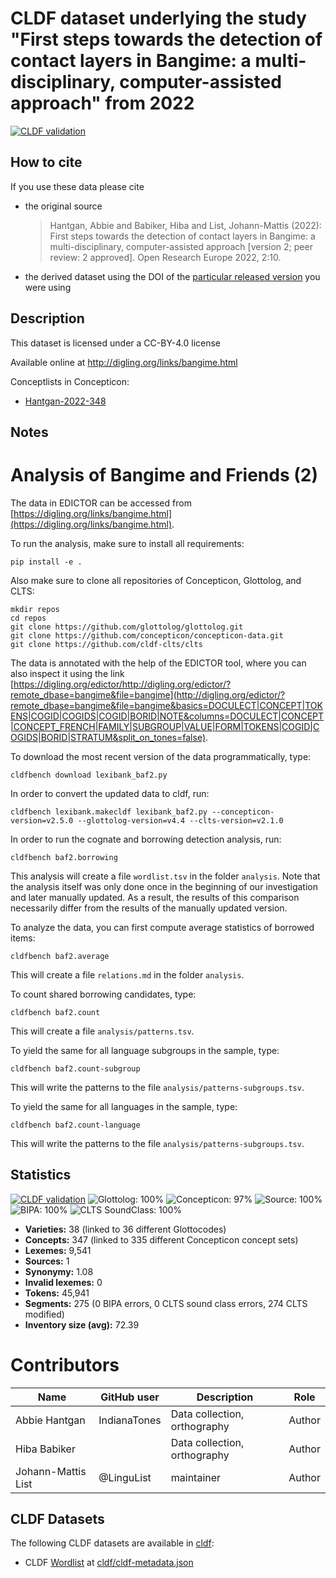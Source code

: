 # CLDF dataset underlying the study "First steps towards the detection of contact layers in Bangime: a multi-disciplinary, computer-assisted approach" from 2022

[![CLDF validation](https://github.com/lexibank/baf2/workflows/CLDF-validation/badge.svg)](https://github.com/lexibank/baf2/actions?query=workflow%3ACLDF-validation)

## How to cite

If you use these data please cite
- the original source
  > Hantgan, Abbie and Babiker, Hiba and List, Johann-Mattis (2022): First steps towards the detection of contact layers in Bangime: a multi-disciplinary, computer-assisted approach [version 2; peer review: 2 approved]. Open Research Europe 2022, 2:10.
- the derived dataset using the DOI of the [particular released version](../../releases/) you were using

## Description


This dataset is licensed under a CC-BY-4.0 license

Available online at http://digling.org/links/bangime.html


Conceptlists in Concepticon:
- [Hantgan-2022-348](https://concepticon.clld.org/contributions/Hantgan-2022-348)
## Notes

# Analysis of Bangime and Friends (2)

The data in EDICTOR can be accessed from [https://digling.org/links/bangime.html](https://digling.org/links/bangime.html).

To run the analysis, make sure to install all requirements:

```shell
pip install -e .
```

Also make sure to clone all repositories of Concepticon, Glottolog, and CLTS:

```shell
mkdir repos
cd repos
git clone https://github.com/glottolog/glottolog.git
git clone https://github.com/concepticon/concepticon-data.git
git clone https://github.com/cldf-clts/clts
```

The data is annotated with the help of the EDICTOR tool, where you can also inspect it using the link
[https://digling.org/edictor/http://digling.org/edictor/?remote_dbase=bangime&file=bangime](http://digling.org/edictor/?remote_dbase=bangime&file=bangime&basics=DOCULECT|CONCEPT|TOKENS|COGID|COGIDS|COGID|BORID|NOTE&columns=DOCULECT|CONCEPT|CONCEPT_FRENCH|FAMILY|SUBGROUP|VALUE|FORM|TOKENS|COGID|COGIDS|BORID|STRATUM&split_on_tones=false).

To download the most recent version of the data programmatically, type:

```shell
cldfbench download lexibank_baf2.py
```

In order to convert the updated data to cldf, run:

```shell
cldfbench lexibank.makecldf lexibank_baf2.py --concepticon-version=v2.5.0 --glottolog-version=v4.4 --clts-version=v2.1.0
```

In order to run the cognate and borrowing detection analysis, run:

```shell
cldfbench baf2.borrowing
```

This analysis will create a file `wordlist.tsv` in the folder `analysis`. Note that the analysis itself was only done once in the beginning of our investigation and later manually updated. As a result, the results of this comparison necessarily differ from the results of the manually updated version. 

To analyze the data, you can first compute average statistics of borrowed items:

```shell
cldfbench baf2.average
```

This will create a file `relations.md` in the folder `analysis`.

To count shared borrowing candidates, type:

```shell
cldfbench baf2.count
```

This will create a file `analysis/patterns.tsv`.

To yield the same for all language subgroups in the sample, type:

```shell
cldfbench baf2.count-subgroup
```

This will write the patterns to the file `analysis/patterns-subgroups.tsv`. 

To yield the same for all languages in the sample, type:

```shell
cldfbench baf2.count-language
```

This will write the patterns to the file `analysis/patterns-subgroups.tsv`. 



## Statistics


[![CLDF validation](https://github.com/lexibank/baf2/workflows/CLDF-validation/badge.svg)](https://github.com/lexibank/baf2/actions?query=workflow%3ACLDF-validation)
![Glottolog: 100%](https://img.shields.io/badge/Glottolog-100%25-brightgreen.svg "Glottolog: 100%")
![Concepticon: 97%](https://img.shields.io/badge/Concepticon-97%25-green.svg "Concepticon: 97%")
![Source: 100%](https://img.shields.io/badge/Source-100%25-brightgreen.svg "Source: 100%")
![BIPA: 100%](https://img.shields.io/badge/BIPA-100%25-brightgreen.svg "BIPA: 100%")
![CLTS SoundClass: 100%](https://img.shields.io/badge/CLTS%20SoundClass-100%25-brightgreen.svg "CLTS SoundClass: 100%")

- **Varieties:** 38 (linked to 36 different Glottocodes)
- **Concepts:** 347 (linked to 335 different Concepticon concept sets)
- **Lexemes:** 9,541
- **Sources:** 1
- **Synonymy:** 1.08
- **Invalid lexemes:** 0
- **Tokens:** 45,941
- **Segments:** 275 (0 BIPA errors, 0 CLTS sound class errors, 274 CLTS modified)
- **Inventory size (avg):** 72.39

# Contributors

Name               | GitHub user       | Description                   | Role
---                | ---               | ---                           | ---
Abbie Hantgan | IndianaTones | Data collection, orthography | Author
Hiba Babiker |  | Data collection, orthography | Author
Johann-Mattis List | @LinguList        | maintainer                    | Author




## CLDF Datasets

The following CLDF datasets are available in [cldf](cldf):

- CLDF [Wordlist](https://github.com/cldf/cldf/tree/master/modules/Wordlist) at [cldf/cldf-metadata.json](cldf/cldf-metadata.json)